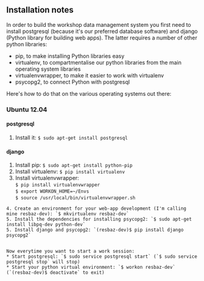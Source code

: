 ## Installation notes

In order to build the workshop data management system you first need to install 
postgresql (because it's our preferred database software) and 
django (Python library for building web apps).
The latter requires a number of other python libraries:
* pip, to make installing Python libraries easy
* virtualenv, to compartmentalise our python libraries from the main operating system libraries
* virtualenvwrapper, to make it easier to work with virtualenv
* psycopg2, to connect Python with postgresql

Here's how to do that on the various operating systems out there:


### Ubuntu 12.04

#### postgresql

1. Install it: `$ sudo apt-get install postgresql`

#### django

1. Install pip: `$ sudo apt-get install python-pip`
2. Install virtualenv: `$ pip install virtualenv`
3. Install virtualenvwrapper:  
`$ pip install virtualenvwrapper`  
`$ export WORKON_HOME=~/Envs`  
`$ source /usr/local/bin/virtualenvwrapper.sh`  
```  
4. Create an environment for your web-app development (I'm calling mine resbaz-dev): `$ mkvirtualenv resbaz-dev`
5. Install the dependencies for installing psycopg2: `$ sudo apt-get install libpq-dev python-dev`
5. Install django and psycopg2: `(resbaz-dev)$ pip install django psycopg2`


Now everytime you want to start a work session:
* Start postgresql: `$ sudo service postgresql start` (`$ sudo service postgresql stop` will stop)
* Start your python virtual environment: `$ workon resbaz-dev` (`(resbaz-dev)$ deactivate` to exit)


